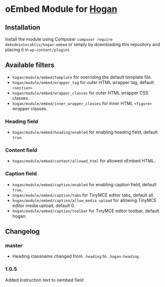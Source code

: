 # oEmbed Module for [Hogan](https://github.com/dekodeinteraktiv/hogan-core)

## Installation
Install the module using Composer `composer require dekodeinteraktiv/hogan-embed` or simply by downloading this repository and placing it in `wp-content/plugins`

## Available filters
- `hogan/module/embed/template` for overriding the default template file.
- `hogan/module/embed/wrapper_tag` for outer HTML wrapper tag, default `<section>`
- `hogan/module/embed/wrapper_classes` for outer HTML wrapper CSS classes.
- `hogan/module/embed/inner_wrapper_classes` for inner HTML `<figure>` wrapper classes.

### Heading field
- `hogan/module/embed/heading/enabled` for enabling heading field, default `true`.

### Content field
- `hogan/module/embed/content/allowed_html` for allowed oEmbed HTML.

### Caption field
- `hogan/module/embed/caption/enabled` for enabling caption field, default `true`.
- `hogan/module/embed/caption/tabs` for TinyMCE editor tabs, default all.
- `hogan/module/embed/caption/allow_media_upload` for allowing TinyMCE editor media upload, default 0.
- `hogan/module/embed/caption/toolbar` for TinyMCE editor toolbar, default hogan.

## Changelog
### master
- Heading classname changed from `.heading` to `.hogan-heading`.

### 1.0.5
Added instruction text to oembed field
